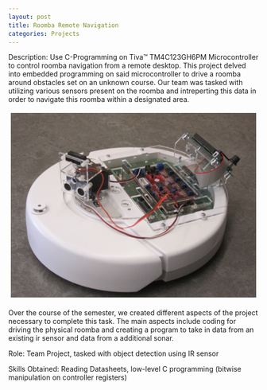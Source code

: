 ```yaml
---
layout: post
title: Roomba Remote Navigation
categories: Projects
---
```


Description:
Use C-Programming on Tiva™ TM4C123GH6PM Microcontroller to control roomba navigation from a remote desktop. This project delved into embedded programming on said microcontroller to drive a roomba around obstacles set on an unknown course. Our team was tasked with utilizing various sensors present on the roomba and intreperting this data in order to navigate this roomba within a designated area. 

<div style="display:flex;align-items:center;">
  <div style="flex:50%;padding:5px;">
    <img src="/images/cpre288_roomba.jpg" style="width:100%;">
  </div>
</div>

Over the course of the semester, we created different aspects of the project necessary to complete this task. The main aspects include coding for driving the physical roomba and creating a program to take in data from an existing ir sensor and data from a additional sonar.


Role:
	Team Project, tasked with object detection using IR sensor

Skills Obtained:
	Reading Datasheets, low-level C programming (bitwise manipulation on controller registers)
